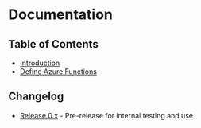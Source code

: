 # Documentation

## Table of Contents

- [Introduction](introduction.md)
- [Define Azure Functions](define-azure-function.md)

## Changelog

- [Release 0.x](changelog-0.x.md) - Pre-release for internal testing and use